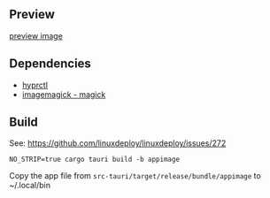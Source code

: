 ## Preview

[preview image](./preview.png)

## Dependencies

- [hyprctl](https://github.com/hyprwm/Hyprland)
- [imagemagick - magick](https://imagemagick.org/script/magick.php)

## Build

See: https://github.com/linuxdeploy/linuxdeploy/issues/272

```
NO_STRIP=true cargo tauri build -b appimage
```

Copy the app file from `src-tauri/target/release/bundle/appimage` to ~/.local/bin
